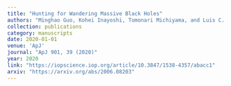 ```yaml
---
title: "Hunting for Wandering Massive Black Holes"
authors: "Minghao Guo, Kohei Inayoshi, Tomonari Michiyama, and Luis C. Ho"
collection: publications
category: manuscripts
date: 2020-01-01
venue: 'ApJ'
journal: "ApJ 901, 39 (2020)"
year: 2020
link: "https://iopscience.iop.org/article/10.3847/1538-4357/abacc1"
arxiv: "https://arxiv.org/abs/2006.08203"
---
```


<!-- Optional: abstract or additional info -->
